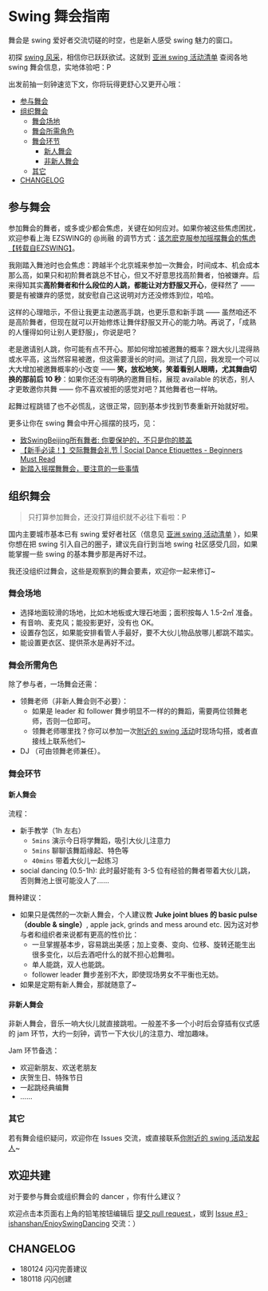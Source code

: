

# Swing 舞会指南

舞会是 swing 爱好者交流切磋的时空，也是新人感受 swing 魅力的窗口。

初探 [swing 风采](https://github.com/ishanshan/EnjoySwingDancing/blob/master/IdxHighLightResources.md#swing-dancing-%E6%98%9F%E6%A0%87%E8%B5%84%E6%BA%90)，相信你已跃跃欲试。这就到 [亚洲 swing 活动清单](https://github.com/ishanshan/EnjoySwingDancing/blob/master/IdxHighLightResources.md#swing-%E5%91%A8%E8%BE%B9) 查阅各地 swing 舞会信息，实地体验吧：P

出发前抽一刻钟速览下文，你将玩得更舒心又更开心哦：

<!-- START doctoc generated TOC please keep comment here to allow auto update -->
<!-- DON'T EDIT THIS SECTION, INSTEAD RE-RUN doctoc TO UPDATE -->

  - [参与舞会](#%E5%8F%82%E4%B8%8E%E8%88%9E%E4%BC%9A)
  - [组织舞会](#%E7%BB%84%E7%BB%87%E8%88%9E%E4%BC%9A)
    - [舞会场地](#%E8%88%9E%E4%BC%9A%E5%9C%BA%E5%9C%B0)
    - [舞会所需角色](#%E8%88%9E%E4%BC%9A%E6%89%80%E9%9C%80%E8%A7%92%E8%89%B2)
    - [舞会环节](#%E8%88%9E%E4%BC%9A%E7%8E%AF%E8%8A%82)
      - [新人舞会](#%E6%96%B0%E4%BA%BA%E8%88%9E%E4%BC%9A)
      - [非新人舞会](#%E9%9D%9E%E6%96%B0%E4%BA%BA%E8%88%9E%E4%BC%9A)
    - [其它](#%E5%85%B6%E5%AE%83)
  - [CHANGELOG](#changelog)

<!-- END doctoc generated TOC please keep comment here to allow auto update -->

## 参与舞会

参加舞会的舞者，或多或少都会焦虑，关键在如何应对。如果你被这些焦虑困扰，欢迎参看上海 EZSWING的 @尚融 的调节方式：[该怎麽克服参加摇摆舞会的焦虑【转载自EZSWING】](http://mp.weixin.qq.com/s?__biz=MjM5NTc0MzQ2Mw==&mid=403852220&idx=1&sn=f2330819c8a46018aaf82964dc3ff5f9&mpshare=1&scene=1&srcid=0113Dh4bxCffO8sqdyXb4WxV#rd)。

我刚踏入舞池时也会焦虑：跨越半个北京城来参加一次舞会，时间成本、机会成本那么高，如果只和初阶舞者跳总不甘心，但又不好意思找高阶舞者，怕被嫌弃。后来得知其实**高阶舞者和什么段位的人跳，都能让对方舒服又开心**，便释然了 —— 要是有被嫌弃的感觉，就安慰自己这说明对方还没修炼到位，哈哈。

这样的心理暗示，不但让我更主动邀高手跳，也更乐意和新手跳 —— 虽然咱还不是高阶舞者，但现在就可以开始修炼让舞伴舒服又开心的能力呐。再说了，「成熟的人懂得如何让别人更舒服」，你说是吧？

老是邀请别人跳，你可能有点不开心。那如何增加被邀舞的概率？跟大伙儿混得熟或水平高，这当然容易被邀，但这需要漫长的时间。测试了几回，我发现一个可以大大增加被邀舞概率的小改变 —— **笑，放松地笑，笑着看别人眼睛，尤其舞曲切换的那前后 10 秒**：如果你还没有明确的邀舞目标，展现 available 的状态，别人才更敢邀你共舞 —— 你不喜欢被拒的感觉对吧？其他舞者也一样呐。

起舞过程跳错了也不必慌乱，这很正常，回到基本步找到节奏重新开始就好啦。

更多让你在 swing 舞会中开心摇摆的技巧，见：


- [致SwingBeijing所有舞者: 你要保护的，不只是你的膝盖](https://mp.weixin.qq.com/s?__biz=MjM5NTc0MzQ2Mw==&mid=209565194&idx=1&sn=66860af638bc68f999fea0169fcb882a&mpshare=1&scene=1&srcid=0113EP85kF59jOFi6NVpdrae#rd)
- [【新手必读！】交际舞舞会礼节 | Social Dance Etiquettes - Beginners Must Read](https://mp.weixin.qq.com/s?__biz=MjM5NTc0MzQ2Mw==&mid=200271985&idx=1&sn=50e302d5738f9d30b2152b5029b9befc&mpshare=1&scene=1&srcid=01134ZhmFxGGemVWILsqrQ8K#rd)
- [新踏入摇摆舞舞会，要注意的一些事情](https://mp.weixin.qq.com/s?__biz=MzUxNjA0MDkwMA==&mid=2247483747&idx=1&sn=f9039d18000fa3b577804e0035670590&chksm=f9ac30c8cedbb9de139811eab545221a2e24d82483ddd843d2f4484114bf8ec779bd9da21806&mpshare=1&scene=1&srcid=11018RfPIWXJgPGkQg90DQDA#rd)




## 组织舞会

> 只打算参加舞会，还没打算组织就不必往下看啦：P


国内主要城市基本已有 swing 爱好者社区（信息见 [亚洲 swing 活动清单](https://github.com/ishanshan/EnjoySwingDancing/blob/master/IdxHighLightResources.md#swing-%E5%91%A8%E8%BE%B9) ），如果你想在把 swing 引入自己的圈子，建议先自行到当地 swing 社区感受几回，如果能掌握一些 swing 的基本舞步那是再好不过。

我还没组织过舞会，这些是观察到的舞会要素，欢迎你一起来修订~



### 舞会场地

- 选择地面较滑的场地，比如木地板或大理石地面；面积按每人 1.5-2㎡ 准备。
- 有音响、麦克风；能投影更好，没有也 OK。
- 设置存包区，如果能安排看管人手最好，要不大伙儿物品放哪儿都跳不踏实。
- 能设置更衣区、提供茶水是再好不过。


### 舞会所需角色

除了参与者，一场舞会还需：

- 领舞老师（非新人舞会则不必要）：
	- 如果是 leader 和 follower 舞步明显不一样的的舞蹈，需要两位领舞老师，否则一位即可。
	- 领舞老师哪里找？你可以参加一次[附近的 swing 活动](https://github.com/ishanshan/EnjoySwingDancing/blob/master/IdxHighLightResources.md#swing-%E5%91%A8%E8%BE%B9)时现场勾搭，或者直接线上联系他们~
- DJ （可由领舞老师兼任）。

### 舞会环节

#### 新人舞会

流程：

- 新手教学（1h 左右）
	- `5mins` 演示今日将学舞蹈，吸引大伙儿注意力
	- `5mins` 聊聊该舞蹈缘起、特色等
	- `40mins` 带着大伙儿一起练习
- social dancing (0.5-1h): 此时最好能有 3-5 位有经验的舞者带着大伙儿跳，否则舞池上很可能没人了……

舞种建议：

- 如果只是偶然的一次新人舞会，个人建议教 **Juke joint blues 的 basic pulse（double & single）**, apple jack, grinds and mess around etc. 因为这对参与者和组织者来说都有更高的性价比：
	- 一旦掌握基本步，容易跳出美感；加上变奏、变向、位移、旋转还能生出很多变化，以后去酒吧什么的就不担心尬舞啦。
	- 单人能跳，双人也能跳。
	- follower leader 舞步差别不大，即使现场男女不平衡也无妨。
- 如果是定期有新人舞会，那就随意了~

#### 非新人舞会

非新人舞会，音乐一响大伙儿就直接跳啦。一般差不多一个小时后会穿插有仪式感的 jam 环节，大约一刻钟，调节一下大伙儿的注意力、增加趣味。

Jam 环节备选：

- 欢迎新朋友、欢送老朋友
- 庆贺生日、特殊节日
- 一起跳经典编舞
- ……

### 其它

若有舞会组织疑问，欢迎你在 Issues 交流，或直接联系[你附近的 swing 活动发起人](https://github.com/ishanshan/EnjoySwingDancing/blob/master/IdxHighLightResources.md#swing-%E5%91%A8%E8%BE%B9)~

## 欢迎共建

对于要参与舞会或组织舞会的 dancer ，你有什么建议？

欢迎点击本页面右上角的铅笔按钮编辑后 [提交 pull request ](https://guides.github.com/activities/forking/#making-changes) ，或到 [Issue #3 · ishanshan/EnjoySwingDancing](https://github.com/ishanshan/EnjoySwingDancing/issues/3) 交流：）

## CHANGELOG 

- 180124 闪闪完善建议
- 180118 闪闪创建

